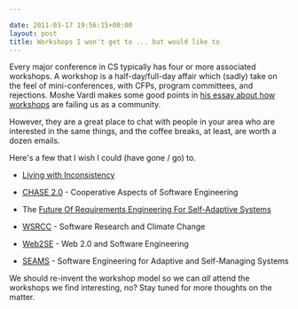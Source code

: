 ```yaml
---

date: 2011-03-17 19:56:15+00:00
layout: post
title: Workshops I won't get to ... but would like to
---
```


Every major conference in CS typically has four or more associated workshops. A workshop is a half-day/full-day affair which (sadly) take on the feel of mini-conferences, with CFPs, program committees, and rejections. Moshe Vardi makes some good points in [his essay about how workshops](http://cacm.acm.org/magazines/2011/1/103228-where-have-all-the-workshops-gone/fulltext) are failing us as a community.

However, they are a great place to chat with people in your area who are interested in the same things, and the coffee breaks, at least, are worth a dozen emails.

Here's a few that I wish I could (have gone / go) to.



	
  * [Living with Inconsistency](http://www.sea.uni-linz.ac.at/lwi/)

	
  * [CHASE 2.0](http://www.itu.dk/people/ydi/CHASE2010.html) - Cooperative Aspects of Software Engineering

	
  * The [Future Of Requirements Engineering For Self-Adaptive Systems](http://www.resg.org.uk/index.php/Self_Adaptive_Systems_in_RE_2010)

	
  * [WSRCC](http://www.cs.toronto.edu/wsrcc/) - Software Research and Climate Change

	
  * [Web2SE](http://sites.google.com/site/web2se/) - Web 2.0 and Software Engineering

	
  * [SEAMS](http://2011.seams-symposia.org/) - Software Engineering for Adaptive and Self-Managing Systems


We should re-invent the workshop model so we can *all* attend the workshops we find interesting, no? Stay tuned for more thoughts on the matter.
